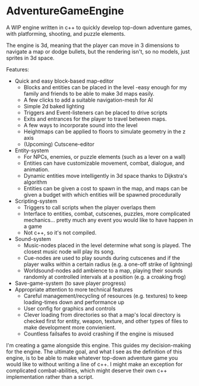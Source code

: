 # AdventureGameEngine
A WIP engine written in c++ to quickly develop top-down adventure games, with platforming, shooting, and puzzle elements.

The engine is 3d, meaning that the player can move in 3 dimensions to navigate a map or dodge bullets, but the rendering isn't, so no models, just sprites in 3d space.

Features:
  - Quick and easy block-based map-editor
    - Blocks and entities can be placed in the level
      -easy enough for my family and friends to be able to make 3d maps easily.
    - A few clicks to add a suitable navigation-mesh for AI
    - Simple 2d baked lighting
    - Triggers and Event-listeners can be placed to drive scripts
    - Exits and entrances for the player to travel between maps.
     - A few ways to incorporate sound into the level
     - Heightmaps can be applied to floors to simulate geometry in the z axis
    - (Upcoming) Cutscene-editor
  - Entity-system
    - For NPCs, enemies, or puzzle elements (such as a lever on a wall)
    - Entities can have customizable movement, combat, dialogue, and animation.
    - Dynamic entities move intelligently in 3d space thanks to Dijkstra's algorithm
    - Entities can be given a cost to spawn in the map, and maps can be given a budget with which entities will be spawned procedurally
  - Scripting-system
    - Triggers to call scripts when the player overlaps them
    - Interface to entities, combat, cutscenes, puzzles, more complicated mechanics... pretty much any event you would like to have happen in a game
    - Not c++, so it's not compiled.
  - Sound-system
    - Music-nodes placed in the level determine what song is played. The closest music node will play its song.
    - Cue-nodes are used to play sounds during cutscenes and if the player walks within a certain radius (e.g. a one-off strike of lightning)
    - Worldsound-nodes add ambience to a map, playing their sounds randomly at controlled intervals at a position (e.g. a croaking frog)
  - Save-game-system (to save player progress)
  - Appropriate attention to more technical features
    - Careful management/recycling of resources (e.g. textures) to keep loading-times down and performance up
    - User config for graphics and controls
    - Clever loading from directories so that a map's local directory is checked first for entity, weapon, texture, and other types of files to make development more convienient.
    - Countless failsafes to avoid crashing if the engine is misused

I'm creating a game alongside this engine. This guides my decision-making for the engine.
The ultimate goal, and what I see as the definition of this engine, is to be able to make whatever top-down adventure game you would like to without writing a line of c++.
I might make an exception for complicated combat-abilities, which might deserve their own c++ implementation rather than a script.

